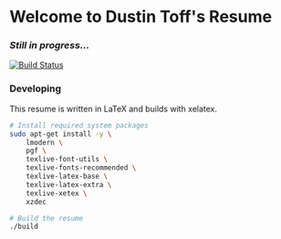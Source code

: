 # Welcome to Dustin Toff's Resume
### *Still in progress...*

[![Build Status](https://travis-ci.org/quittle/resume.svg?branch=master)](https://travis-ci.org/quittle/resume)

### Developing

This resume is written in LaTeX and builds with xelatex.

```bash
# Install required system packages
sudo apt-get install -y \
    lmodern \
    pgf \
    texlive-font-utils \
    texlive-fonts-recommended \
    texlive-latex-base \
    texlive-latex-extra \
    texlive-xetex \
    xzdec

# Build the resume
./build
```
